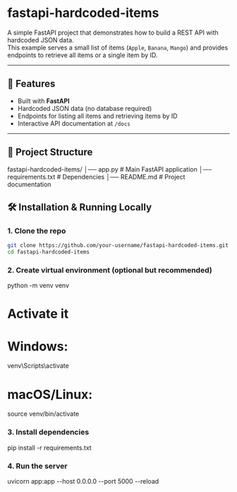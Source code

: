 # fastapi-hardcoded-items

A simple FastAPI project that demonstrates how to build a REST API with hardcoded JSON data.  
This example serves a small list of items (`Apple`, `Banana`, `Mango`) and provides endpoints to retrieve all items or a single item by ID.

---

## 🚀 Features
- Built with **FastAPI**
- Hardcoded JSON data (no database required)
- Endpoints for listing all items and retrieving items by ID
- Interactive API documentation at `/docs`

---

## 📂 Project Structure
fastapi-hardcoded-items/
│── app.py # Main FastAPI application
│── requirements.txt # Dependencies
│── README.md # Project documentation

## 🛠️ Installation & Running Locally

### 1. Clone the repo
```bash
git clone https://github.com/your-username/fastapi-hardcoded-items.git
cd fastapi-hardcoded-items
```

### 2. Create virtual environment (optional but recommended)
python -m venv venv
# Activate it
# Windows:
venv\Scripts\activate
# macOS/Linux:
source venv/bin/activate

### 3. Install dependencies
pip install -r requirements.txt

### 4. Run the server
uvicorn app:app --host 0.0.0.0 --port 5000 --reload
